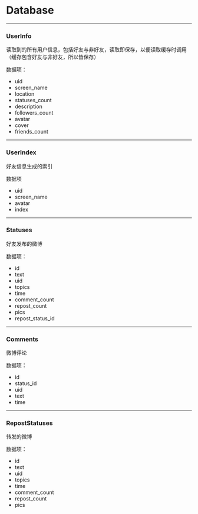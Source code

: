 # Database #

----------

### UserInfo ###
读取到的所有用户信息，包括好友与非好友，读取即保存，以便读取缓存时调用（缓存包含好友与非好友，所以皆保存）  

数据项：

- uid 
- screen_name  
- location  
- statuses_count  
- description  
- followers_count  
- avatar  
- cover  
- friends_count  

----------

### UserIndex ###
好友信息生成的索引

数据项

- uid
- screen_name
- avatar
- index

----------

### Statuses ###
好友发布的微博

数据项：

- id
- text
- uid
- topics
- time
- comment_count
- repost_count
- pics
- repost_status_id

----------

### Comments ###
微博评论

数据项：

- id
- status_id
- uid
- text
- time

----------

### RepostStatuses ###
转发的微博

数据项：

- id
- text
- uid
- topics
- time
- comment_count
- repost_count
- pics